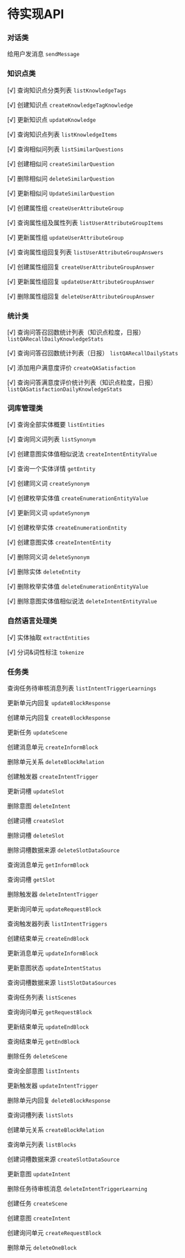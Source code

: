 # 待实现API

### 对话类

给用户发消息 `sendMessage`

### 知识点类

[√] 查询知识点分类列表 `listKnowledgeTags`

[√] 创建知识点 `createKnowledgeTagKnowledge`

[√] 更新知识点 `updateKnowledge`

[√] 查询知识点列表 `listKnowledgeItems`

[√] 查询相似问列表 `listSimilarQuestions`

[√] 创建相似问 `createSimilarQuestion`

[√] 删除相似问 `deleteSimilarQuestion`

[√] 更新相似问 `UpdateSimilarQuestion`

[√] 创建属性组 `createUserAttributeGroup`

[√] 查询属性组及属性列表 `listUserAttributeGroupItems`

[√] 更新属性组 `updateUserAttributeGroup`

[√] 查询属性组回复列表 `listUserAttributeGroupAnswers`

[√] 创建属性组回复 `createUserAttributeGroupAnswer`

[√] 更新属性组回复 `updateUserAttributeGroupAnswer`

[√] 删除属性组回复 `deleteUserAttributeGroupAnswer`



### 统计类

[√] 查询问答召回数统计列表（知识点粒度，日报） `listQARecallDailyKnowledgeStats`

[√] 查询问答召回数统计列表（日报） `listQARecallDailyStats`

[√] 添加用户满意度评价 `createQASatisfaction`

[√] 查询问答满意度评价统计列表（知识点粒度，日报） `listQASatisfactionDailyKnowledgeStats`

### 词库管理类

[√] 查询全部实体概要 `listEntities`

[√] 查询同义词列表 `listSynonym`

[√] 创建意图实体值相似说法 `createIntentEntityValue`

[√] 查询一个实体详情 `getEntity`

[√] 创建同义词 `createSynonym`

[√] 创建枚举实体值 `createEnumerationEntityValue`

[√] 更新同义词 `updateSynonym`

[√] 创建枚举实体 `createEnumerationEntity`

[√] 创建意图实体 `createIntentEntity`

[√] 删除同义词 `deleteSynonym`

[√] 删除实体 `deleteEntity`

[√] 删除枚举实体值 `deleteEnumerationEntityValue`

[√] 删除意图实体值相似说法 `deleteIntentEntityValue`


### 自然语言处理类

[√] 实体抽取 `extractEntities`

[√] 分词&词性标注 `tokenize`

### 任务类
查询任务待审核消息列表 `listIntentTriggerLearnings`

更新单元内回复 `updateBlockResponse`

创建单元内回复 `createBlockResponse`

更新任务 `updateScene`

创建消息单元 `createInformBlock`

删除单元关系 `deleteBlockRelation`

创建触发器 `createIntentTrigger`

更新词槽 `updateSlot`

删除意图 `deleteIntent`

创建词槽 `createSlot`

删除词槽 `deleteSlot`

删除词槽数据来源 `deleteSlotDataSource`

查询消息单元 `getInformBlock`

查询词槽 `getSlot`

删除触发器 `deleteIntentTrigger`

更新询问单元 `updateRequestBlock`

查询触发器列表 `listIntentTriggers`

创建结束单元 `createEndBlock`

更新消息单元 `updateInformBlock`

更新意图状态 `updateIntentStatus`

查询词槽数据来源 `listSlotDataSources`

查询任务列表 `listScenes`

查询询问单元 `getRequestBlock`

更新结束单元 `updateEndBlock`

查询结束单元 `getEndBlock`

删除任务 `deleteScene`

查询全部意图 `listIntents`

更新触发器 `updateIntentTrigger`

删除单元内回复 `deleteBlockResponse`

查询词槽列表 `listSlots`

创建单元关系 `createBlockRelation`

查询单元列表 `listBlocks`

创建词槽数据来源 `createSlotDataSource`

更新意图 `updateIntent`

删除任务待审核消息 `deleteIntentTriggerLearning`

创建任务 `createScene`

创建意图 `createIntent`

创建询问单元 `createRequestBlock`

删除单元 `deleteOneBlock`
